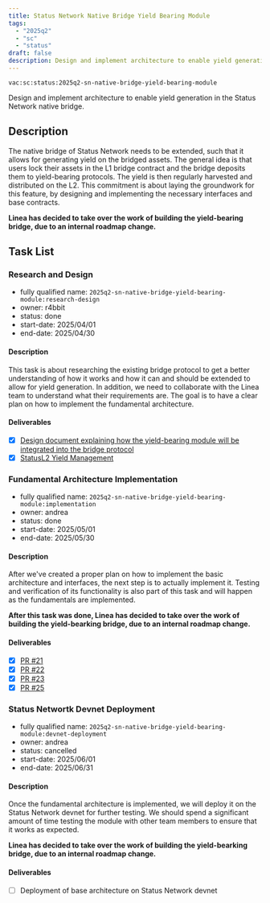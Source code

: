 ```yaml
---
title: Status Network Native Bridge Yield Bearing Module
tags:
  - "2025q2"
  - "sc"
  - "status"
draft: false
description: Design and implement architecture to enable yield generation in the Status Network native bridge.
---
```


`vac:sc:status:2025q2-sn-native-bridge-yield-bearing-module`

Design and implement architecture to enable yield generation in the Status Network native bridge.

## Description

The native bridge of Status Network needs to be extended,
such that it allows for generating yield on the bridged assets.
The general idea is that users lock their assets in the L1 bridge contract and the bridge deposits them to yield-bearing protocols.
The yield is then regularly harvested and distributed on the L2.
This commitment is about laying the groundwork for this feature,
by designing and implementing the necessary interfaces and base contracts.

**Linea has decided to take over the work of building the yield-bearing bridge, due to an internal roadmap change.**

## Task List


### Research and Design
* fully qualified name: `2025q2-sn-native-bridge-yield-bearing-module:research-design`
* owner: r4bbit
* status: done
* start-date: 2025/04/01
* end-date: 2025/04/30

#### Description

This task is about researching the existing bridge protocol to get a better understanding of how it works and how it can and should be extended to allow for yield generation.
In addition,
we need to collaborate with the Linea team to understand what their requirements are.
The goal is to have a clear plan on how to implement the fundamental architecture.

#### Deliverables

- [x] [Design document explaining how the yield-bearing module will be integrated into the bridge protocol](https://www.notion.so/Native-yield-bearing-bridge-on-Linea-shared-1d98f96fb65c80edbfbde3d83746c187)
- [x] [StatusL2 Yield Management](https://www.notion.so/Yield-management-on-Status-Network-shared-2168f96fb65c80fc9596dedeef903a74)

### Fundamental Architecture Implementation

* fully qualified name: `2025q2-sn-native-bridge-yield-bearing-module:implementation`
* owner: andrea
* status: done
* start-date: 2025/05/01
* end-date: 2025/05/30

#### Description

After we've created a proper plan on how to implement the basic architecture and interfaces,
the next step is to actually implement it.
Testing and verification of its functionality is also part of this task and will happen as the fundamentals are implemented.

**After this task was done, Linea has decided to take over the work of building the yield-bearking bridge, due to an internal roadmap change.**

#### Deliverables

- [x] [PR #21](https://github.com/vacp2p/linea-monorepo/pull/21)
- [x] [PR #22](https://github.com/vacp2p/linea-monorepo/pull/22)
- [x] [PR #23](https://github.com/vacp2p/linea-monorepo/pull/23)
- [x] [PR #25](https://github.com/vacp2p/linea-monorepo/pull/25)

### Status Networtk Devnet Deployment
* fully qualified name: `2025q2-sn-native-bridge-yield-bearing-module:devnet-deployment`
* owner: andrea
* status: cancelled
* start-date: 2025/06/01
* end-date: 2025/06/31

#### Description

Once the fundamental architecture is implemented, we will deploy it on the Status Network devnet for further testing.
We should spend a significant amount of time testing the module with other team members to ensure that it works as expected.

**Linea has decided to take over the work of building the yield-bearking bridge, due to an internal roadmap change.**

#### Deliverables

- [ ] Deployment of base architecture on Status Network devnet
